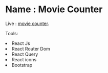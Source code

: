 # Name : Movie Counter
Live : [movie counter](https://movie-counter.netlify.app/).

Tools:
<li>React Js</li>
<li>React Router Dom</li>
<li>React Query</li>
<li>React icons</li>
<li>Bootstrap</li>


